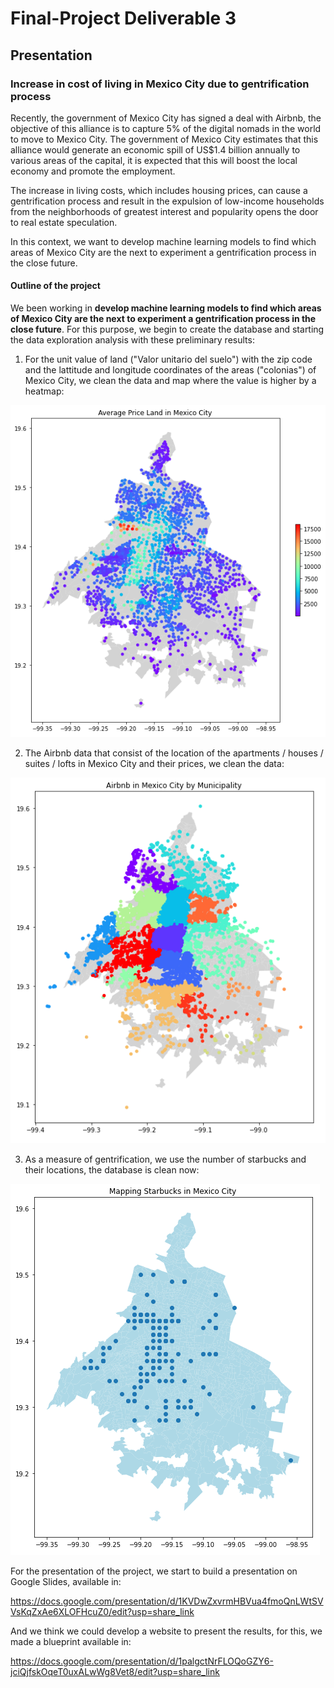 # Final-Project Deliverable 3

## Presentation

### Increase in cost of living in Mexico City due to gentrification process

Recently, the government of Mexico City has signed a deal with Airbnb, the objective of this alliance is to capture 5% of the digital nomads in the world to move to Mexico City. The government of Mexico City estimates that this alliance would generate an economic spill of US$1.4 billion annually to various areas of the capital, it is expected that this will boost the local economy and promote the employment.

The increase in living costs, which includes housing prices, can cause a gentrification process and result in the expulsion of low-income households from the neighborhoods of greatest interest and popularity opens the door to real estate speculation.

In this context, we want to develop machine learning models to find which areas of Mexico City are the next to experiment a gentrification process in the close future.


#### Outline of the project

We been working in **develop machine learning models to find which areas of Mexico City are the next to experiment a gentrification process in the close future**. For this purpose, we begin to create the database and starting the data exploration analysis with these preliminary results:

1. For the unit value of land ("Valor unitario del suelo") with the zip code and the lattitude and longitude coordinates of the areas ("colonias") of Mexico City, we clean the data and map where the value is higher by a heatmap:

![Grafica3.1](https://github.com/carloshgalvan95/Final-Project/blob/control/Grafica1.3.PNG)

2. The Airbnb data that consist of the location of the apartments / houses / suites / lofts in Mexico City and their prices, we clean the data:

![Grafica3.2](https://github.com/carloshgalvan95/Final-Project/blob/control/Grafica2.3.PNG)

3. As a measure of gentrification, we use the number of starbucks and their locations, the database is clean now:

![Grafica3.3](https://github.com/carloshgalvan95/Final-Project/blob/control/Grafica3.3.PNG)

For the presentation of the project, we start to build a presentation on Google Slides, available in:

https://docs.google.com/presentation/d/1KVDwZxvrmHBVua4fmoQnLWtSVVsKqZxAe6XLOFHcuZ0/edit?usp=share_link

And we think we could develop a website to present the results, for this, we made a blueprint available in:

https://docs.google.com/presentation/d/1palgctNrFLOQoGZY6-jciQjfskOqeT0uxALwWg8Vet8/edit?usp=share_link



